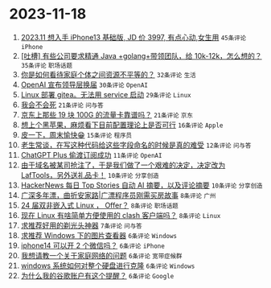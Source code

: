 # 2023-11-18

1. [2023.11 想入手 iPhone13 基础版, JD 价 3997, 有点心动,女生用](https://www.v2ex.com/t/992986) `45条评论` `iPhone`
1. [[吐槽] 有些公司要求精通 Java +golang+带领团队，给 10k-12k，怎么想的？](https://www.v2ex.com/t/992979) `35条评论` `职场话题`
1. [你是如何看待家庭个体之间资源不平等的？](https://www.v2ex.com/t/992972) `32条评论` `生活`
1. [OpenAI 宣布领导层换届](https://www.v2ex.com/t/992983) `30条评论` `OpenAI`
1. [Linux 部署 gitea。无法用 service 启动](https://www.v2ex.com/t/992990) `29条评论` `Linux`
1. [我会不会死](https://www.v2ex.com/t/993006) `21条评论` `问与答`
1. [京东上那些 19 块 100G 的流量卡靠谱吗？](https://www.v2ex.com/t/992998) `21条评论` `京东`
1. [想上个黑苹果，麻烦看下目前配置理论上是否可行](https://www.v2ex.com/t/993015) `16条评论` `Apple`
1. [皮一下，周末愉快😁](https://www.v2ex.com/t/992974) `15条评论` `程序员`
1. [老生常谈，在写这种代码给这些字段命名的时候是真的难受](https://www.v2ex.com/t/993051) `12条评论` `问与答`
1. [ChatGPT Plus 偷渡订阅成功](https://www.v2ex.com/t/992980) `11条评论` `OpenAI`
1. [由于域名被某司抢注了，于是我们做了一个艰难的决定，决定改为 LafTools，另外送礼品卡！](https://www.v2ex.com/t/993044) `10条评论` `分享创造`
1. [HackerNews 每日 Top Stories 自动 AI 摘要，以及评论摘要](https://www.v2ex.com/t/992988) `10条评论` `分享创造`
1. [广深多年漂，曲折安家路|广漂程序员刚需买房故事](https://www.v2ex.com/t/993008) `8条评论` `广州`
1. [24 届双非嵌入式 Linux ， Offer？](https://www.v2ex.com/t/993003) `8条评论` `职场话题`
1. [现在 Linux 有啥简单方便使用的 clash 客户端吗？](https://www.v2ex.com/t/992992) `8条评论` `Linux`
1. [求推荐好用的剃光头神器](https://www.v2ex.com/t/993022) `7条评论` `问与答`
1. [求推荐 Windows 下的图片查看器](https://www.v2ex.com/t/993040) `6条评论` `Windows`
1. [iphone14 可以开 2 个微信吗？](https://www.v2ex.com/t/993029) `6条评论` `iPhone`
1. [我想请教一个关于家庭网络的问题](https://www.v2ex.com/t/993023) `6条评论` `宽带症候群`
1. [windows 系统如何对整个硬盘进行克隆](https://www.v2ex.com/t/993014) `6条评论` `Windows`
1. [为什么我的谷歌账户有这个提醒？](https://www.v2ex.com/t/992991) `6条评论` `Google`

